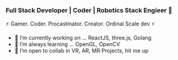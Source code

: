 ### Full Stack Developer | Coder | Robotics Stack Engieer 👋

⚡ Gamer. Coder. Procastinator. Creator. Ordinal Scale dev ⚡
- 🔭 I’m currently working on ... ReactJS, three.js, Golang
- 🌱 I’m always learning ... OpenGL, OpenCV
- 👯 I’m open to collab in VR, AR, MR Projects, hit me up  


